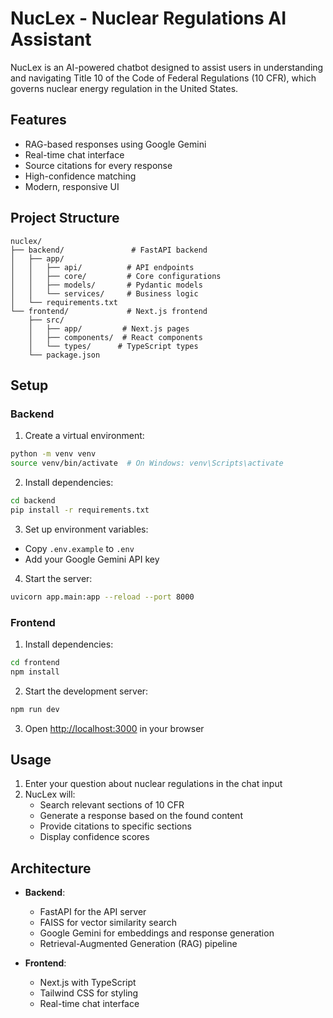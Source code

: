 # NucLex - Nuclear Regulations AI Assistant

NucLex is an AI-powered chatbot designed to assist users in understanding and navigating Title 10 of the Code of Federal Regulations (10 CFR), which governs nuclear energy regulation in the United States.

## Features

- RAG-based responses using Google Gemini
- Real-time chat interface
- Source citations for every response
- High-confidence matching
- Modern, responsive UI

## Project Structure

```
nuclex/
├── backend/               # FastAPI backend
│   ├── app/
│   │   ├── api/          # API endpoints
│   │   ├── core/         # Core configurations
│   │   ├── models/       # Pydantic models
│   │   └── services/     # Business logic
│   └── requirements.txt
└── frontend/             # Next.js frontend
    ├── src/
    │   ├── app/         # Next.js pages
    │   ├── components/  # React components
    │   └── types/      # TypeScript types
    └── package.json
```

## Setup

### Backend

1. Create a virtual environment:
```bash
python -m venv venv
source venv/bin/activate  # On Windows: venv\Scripts\activate
```

2. Install dependencies:
```bash
cd backend
pip install -r requirements.txt
```

3. Set up environment variables:
- Copy `.env.example` to `.env`
- Add your Google Gemini API key

4. Start the server:
```bash
uvicorn app.main:app --reload --port 8000
```

### Frontend

1. Install dependencies:
```bash
cd frontend
npm install
```

2. Start the development server:
```bash
npm run dev
```

3. Open [http://localhost:3000](http://localhost:3000) in your browser

## Usage

1. Enter your question about nuclear regulations in the chat input
2. NucLex will:
   - Search relevant sections of 10 CFR
   - Generate a response based on the found content
   - Provide citations to specific sections
   - Display confidence scores

## Architecture

- **Backend**:
  - FastAPI for the API server
  - FAISS for vector similarity search
  - Google Gemini for embeddings and response generation
  - Retrieval-Augmented Generation (RAG) pipeline

- **Frontend**:
  - Next.js with TypeScript
  - Tailwind CSS for styling
  - Real-time chat interface
